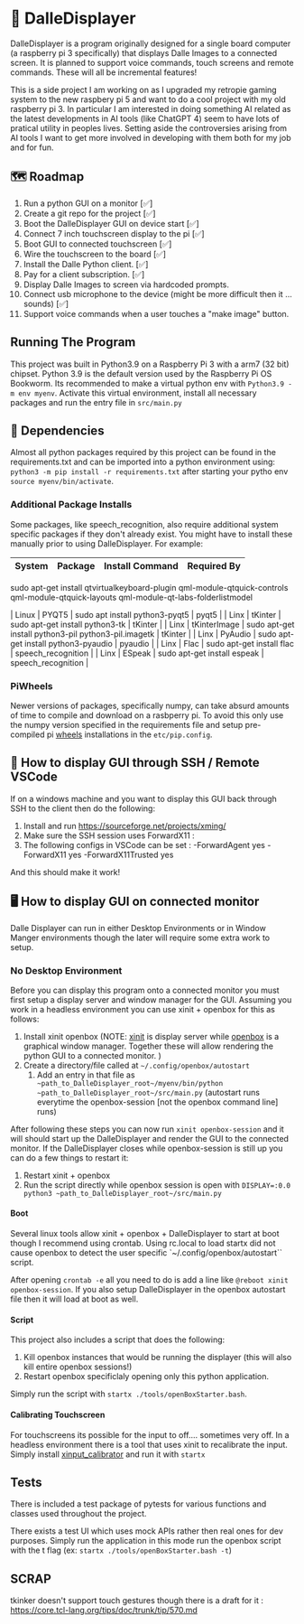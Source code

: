 # 🍱 DalleDisplayer

DalleDisplayer is a program originally designed for a single board computer (a raspberry pi 3 specifically) that displays Dalle Images to a connected screen. It is planned to support voice commands, touch screens and remote commands. These will all be incremental features!

This is a side project I am working on as I upgraded my retropie gaming system to the new raspbery pi 5 and want to do a cool project with my old raspberry pi 3. In particular I am interested in doing something AI related as the latest developments in AI tools (like ChatGPT 4) seem to have lots of pratical utility in peoples lives. Setting aside the controversies arising from AI tools I want to get more involved in developing with them both for my job and for fun.

## 🗺️ Roadmap

1. Run a python GUI on a monitor [✅]
2. Create a git repo for the project [✅]
3. Boot the DalleDisplayer GUI on device start [✅]
4. Connect 7 inch touchscreen display to the pi [✅]
5. Boot GUI to connected touchscreen [✅]
6. Wire the touchscreen to the board [✅]
7. Install the Dalle Python client. [✅]
8. Pay for a client subscription. [✅]
9. Display Dalle Images to screen via hardcoded prompts.
10. Connect usb microphone to the device (might be more difficult then it ... sounds) [✅]
11. Support voice commands when a user touches a "make image" button.

## Running The Program

This project was built in Python3.9 on a Raspberry Pi 3 with a arm7 (32 bit) chipset. Python 3.9 is the default version used by the Raspberry Pi OS Bookworm.
Its recommended to make a virtual python env with `Python3.9 -m env myenv`. Activate this virtual environment, install all necessary packages and run the entry file in `src/main.py`

## 🏴󠁶󠁥󠁷󠁿 Dependencies

Almost all python packages required by this project can be found in the requirements.txt and can be imported into a python environment using:
`python3 -m pip install -r requirements.txt` after starting your pytho env `source myenv/bin/activate`.

### Additional Package Installs

Some packages, like speech_recognition, also require additional system specific packages if they don't already exist. You might have to install
these manually prior to using DalleDisplayer.
For example:

| System | Package | Install Command                      | Required By        |
| ------ | ------- | ------------------------------------ | ------------------ |
 sudo apt-get install qtvirtualkeyboard-plugin
 qml-module-qtquick-controls
 qml-module-qtquick-layouts
 qml-module-qt-labs-folderlistmodel

| Linux  | PYQT5   | sudo apt install python3-pyqt5       | pyqt5              |
| Linx   | tKinter | sudo apt-get install python3-tk      | tKinter            |
| Linx   | tKinterImage | sudo apt-get install python3-pil python3-pil.imagetk      | tKinter            |
| Linx   | PyAudio | sudo apt-get install python3-pyaudio | pyaudio            |
| Linx   | Flac    | sudo apt-get install flac            | speech_recognition |
| Linx   | ESpeak  | sudo apt-get install espeak          | speech_recognition |


### PiWheels

Newer versions of packages, specifically numpy, can take absurd amounts of time to compile and download on a rasbperry pi. To avoid this only use the numpy version specified in the requirements file and setup pre-compiled pi [wheels](https://www.piwheels.org/) installations in the `etc/pip.config`.

## 📶 How to display GUI through SSH / Remote VSCode

If on a windows machine and you want to display this GUI back through SSH to the client then do the following:

1. Install and run https://sourceforge.net/projects/xming/
2. Make sure the SSH session uses ForwardX11 :
3. The following configs in VSCode can be set : -ForwardAgent yes -ForwardX11 yes -ForwardX11Trusted yes

And this should make it work!

## 🖥️ How to display GUI on connected monitor

Dalle Displayer can run in either Desktop Environments or in Window Manger environments though the later will require some extra work to setup.

### No Desktop Environment

Before you can display this program onto a connected monitor you must first setup a display server and window manager for the GUI. Assuming you work in a headless environment you can use xinit + openbox for this as follows:

1. Install xinit openbox
   (NOTE: [xinit](https://en.wikipedia.org/wiki/Xinit) is display server while [openbox]() is a graphical window manager. Together these will allow rendering the python GUI to a connected monitor. )
2. Create a directory/file called at `~/.config/openbox/autostart`
   1. Add an entry in that file as ` ~path_to_DalleDisplayer_root~/myenv/bin/python ~path_to_DalleDisplayer_root~/src/main.py` (autostart runs everytime the openbox-session [not the openbox command line] runs)

After following these steps you can now run `xinit openbox-session` and it will should start up the DalleDisplayer and render the GUI to the connected monitor.
If the DalleDisplayer closes while openbox-session is still up you can do a few things to restart it:

1. Restart xinit + openbox
2. Run the script directly while openbox session is open with `DISPLAY=:0.0 python3 ~path_to_DalleDisplayer_root~/src/main.py`

#### Boot

Several linux tools allow xinit + openbox + DalleDisplayer to start at boot though I recommend using crontab. Using rc.local to load startx did not cause openbox to detect the user specific `~/.config/openbox/autostart`` script.

After opening `crontab -e` all you need to do is add a line like `@reboot xinit openbox-session`. If you also setup DalleDisplayer in the openbox autostart file then it will load at boot as well.

#### Script

This project also includes a script that does the following:

1. Kill openbox instances that would be running the displayer (this will also kill entire openbox sessions!)
2. Restart openbox specificlaly opening only this python application.

Simply run the script with `startx ./tools/openBoxStarter.bash`.

#### Calibrating Touchscreen

For touchscreens its possible for the input to off.... sometimes very off. In a headless environment there is a tool
that uses xinit to recalibrate the input. Simply install [xinput_calibrator](xinput_calibrator) and run it with `startx`

## Tests

There is included a test package of pytests for various functions and classes used throughout the project. 

There exists a test UI which uses mock APIs rather then real ones for dev purposes. Simply run the application in this mode run the openbox script with the t flag (ex: `startx ./tools/openBoxStarter.bash -t`)










## SCRAP

tkinker doesn't support touch gestures though there is a draft for it : https://core.tcl-lang.org/tips/doc/trunk/tip/570.md